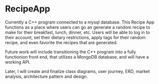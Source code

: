 # RecipeApp

Currently a C++ program connected to a mysql database. This Recipe App functions as a place where users can go an generate a random recipe to make for their breakfast, lunch, dinner, etc. Users will be able to log in to their account, set their dietary restrictions, apply tags for their random recipe, and even favorite the recipes that are generated.

Future work will include transitioning the C++ program into a fully functionion front end, that utilizes a MongoDB database, and will have a working API.

Later, I will create and finalize class diagrams, user journey, ERD, market analysis, architecture pattern and design.
